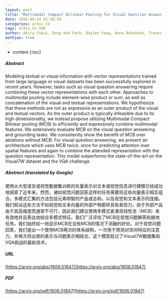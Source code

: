 ```yaml
---
layout: post
title: "Multimodal Compact Bilinear Pooling for Visual Question Answering and Visual Grounding"
date: 2016-09-24 01:58:59
categories: arXiv_CV
tags: arXiv_CV VQA
author: Akira Fukui, Dong Huk Park, Daylen Yang, Anna Rohrbach, Trevor Darrell, Marcus Rohrbach
mathjax: true
---
```


* content
{:toc}

##### Abstract
Modeling textual or visual information with vector representations trained from large language or visual datasets has been successfully explored in recent years. However, tasks such as visual question answering require combining these vector representations with each other. Approaches to multimodal pooling include element-wise product or sum, as well as concatenation of the visual and textual representations. We hypothesize that these methods are not as expressive as an outer product of the visual and textual vectors. As the outer product is typically infeasible due to its high dimensionality, we instead propose utilizing Multimodal Compact Bilinear pooling (MCB) to efficiently and expressively combine multimodal features. We extensively evaluate MCB on the visual question answering and grounding tasks. We consistently show the benefit of MCB over ablations without MCB. For visual question answering, we present an architecture which uses MCB twice, once for predicting attention over spatial features and again to combine the attended representation with the question representation. This model outperforms the state-of-the-art on the Visual7W dataset and the VQA challenge.

##### Abstract (translated by Google)
使用从大型语言或视觉数据集训练的矢量表示对文本或视觉信息进行建模已经成功地探索了近年来。然而，诸如视觉问题回答这样的任务需要将这些向量表示相互组合。多模式汇集的方法包括元素明智的产品或总和，以及视觉和文本表示的连接。我们假设这些方法不如视觉和文本向量的外部产物那样具有表现力。由于外部产品由于其高维度而通常不可行，因此我们建议使用多模式紧凑双线性池（MCB）来有效地并且表达地结合多模式特征。我们广泛评估了MCB在视觉问题解答和接地任务。我们始终如一地显示MCB在没有MCB的情况下消融的好处。对于视觉问题回答，我们提出一个使用MCB两次的体系结构，一次用于预测对空间特征的注意力，并再次将出席的表示与问题表示相结合。这个模型胜过了Visual7W数据集和VQA挑战的最新技术。

##### URL
[https://arxiv.org/abs/1606.01847](https://arxiv.org/abs/1606.01847)

##### PDF
[https://arxiv.org/pdf/1606.01847](https://arxiv.org/pdf/1606.01847)

